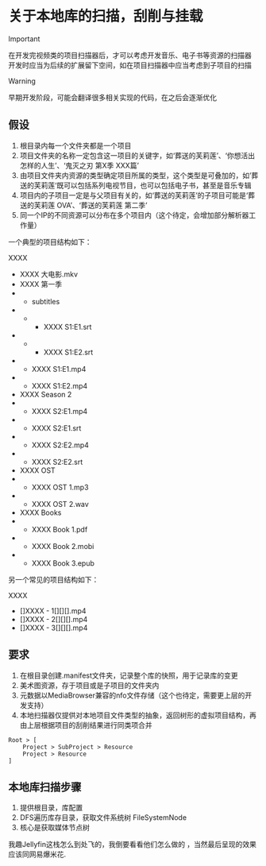 
# 关于本地库的扫描，刮削与挂载

> [!IMPORTANT]
> 在开发完视频类的项目扫描器后，才可以考虑开发音乐、电子书等资源的扫描器
> 开发时应当为后续的扩展留下空间，如在项目扫描器中应当考虑到子项目的扫描

> [!WARNING]
> 早期开发阶段，可能会翻译很多相关实现的代码，在之后会逐渐优化

## 假设

1. 根目录内每一个文件夹都是一个项目
2. 项目文件夹的名称一定包含这一项目的关键字，如‘葬送的芙莉莲’、‘你想活出怎样的人生’、‘鬼灭之刃 第X季 XXX篇’
3. 由项目文件夹内资源的类型确定项目所属的类型，这个类型是可叠加的，如’葬送的芙莉莲‘既可以包括系列电视节目，也可以包括电子书，甚至是音乐专辑
4. 项目内的子项目一定是与父项目有关的，如‘葬送的芙莉莲’的子项目可能是‘葬送的芙莉莲 OVA’、‘葬送的芙莉莲 第二季’
5. 同一个IP的不同资源可以分布在多个项目内（这个待定，会增加部分解析器工作量）

一个典型的项目结构如下：

XXXX
- XXXX 大电影.mkv
- XXXX 第一季
- - subtitles
- - - XXXX S1:E1.srt
- - - XXXX S1:E2.srt
- - XXXX S1:E1.mp4
- - XXXX S1:E2.mp4
- XXXX Season 2
- - XXXX S2:E1.mp4
- - XXXX S2:E1.srt
- - XXXX S2:E2.mp4
- - XXXX S2:E2.srt
- XXXX OST
- - XXXX OST 1.mp3
- - XXXX OST 2.wav
- XXXX Books
- - XXXX Book 1.pdf
- - XXXX Book 2.mobi
- - XXXX Book 3.epub

另一个常见的项目结构如下：

XXXX
- []XXXX - 1[][][].mp4
- []XXXX - 2[][][].mp4
- []XXXX - 3[][][].mp4

## 要求

1. 在根目录创建.manifest文件夹，记录整个库的快照，用于记录库的变更
2. 美术图资源，存于项目或是子项目的文件夹内
3. 元数据以MediaBrowser兼容的nfo文件存储（这个也待定，需要更上层的开发支持）
4. 本地扫描器仅提供对本地项目文件类型的抽象，返回树形的虚拟项目结构，再由上层根据项目的刮削结果进行同类项合并

```text
Root > [
    Project > SubProject > Resource
    Project > Resource
]
```

## 本地库扫描步骤

1. 提供根目录，库配置
2. DFS遍历库存目录，获取文件系统树 FileSystemNode
3. 核心是获取媒体节点树

我趣Jellyfin这栈怎么到处飞的，我倒要看看他们怎么做的 ，当然最后呈现的效果应该同网易爆米花.